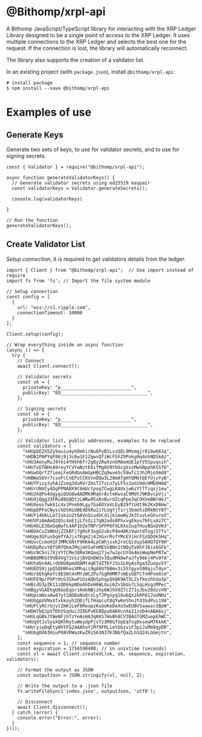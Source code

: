 # @Bithomp/xrpl-api

A Bithomp JavaScript/TypeScript library for interacting with the XRP Ledger
Library designed to be a single point of access to the XRP Ledger. It uses multiple connections to the XRP Ledger and selects the best one for the request. If the connection is lost, the library will automatically reconnect.

The library also supports the creation of a validator list.

In an existing project (with `package.json`), install `@bithomp/xrpl-api`:

```Shell
# install package
$ npm install --save @bithomp/xrpl-api
```

# Examples of use

## Generate Keys

Generate two sets of keys, to use for validator secrets, and to use for signing secrets.

```JS
const { Validator } = require("@bithomp/xrpl-api");

async function generateValidatorKeys() {
  // Generate validator secrets using ed25519 keypair
  const validatorKeys = Validator.generateSecrets();

  console.log(validatorKeys)

}

// Run the function
generateValidatorKeys();
```

## Create Validator List

_Setup connection_, it is required to get validators details from the ledger.

```JS
import { Client } from "@bithomp/xrpl-api";  // Use import instead of require
import fs from 'fs'; // Import the file system module

// Setup connection
const config = [
  {
    url: "wss://s1.ripple.com",
    connectionTimeout: 10000
  }
];

Client.setup(config);

// Wrap everything inside an async function
(async () => {
  try {
    // Connect
    await Client.connect();

    // Validator secrets
    const vk = {
      privateKey: "p__________________________",
      publicKey: "ED________________________________",
    };

    // Signing secrets
    const sk = {
      privateKey: "p__________________________",
      publicKey: "ED________________________________",
    };

    // Validator list, public addresses, examples to be replaced
    const validators = [
      "nHUpDEZX5Zy9auiu4yhDmhirNu6PyB1LvzQEL9Mxmqjr818w663q",
      "nHDB2PAPYqF86j9j3c6w1F1ZqwvQfiWcFShZ9Pokg9q4ohNDSkAz",
      "nHU3AenyRuJ4Yei4YHkh6frZg8y2RwXznkMAomUE1ptV5Spvqsih",
      "nHUfxETNHsA9reyYCVYwNztEbifMg6U9YUdcgVvzMwGNpphKSSf6",
      "nHUwGQrfZfieeLFeGRdGnAmGpHBCZq9wvm5c59wTc2JhJMjoXmd8",
      "nHBWa56Vr7csoFcCnEPzCCKVvnDQw3L28mATgHYQMGtbEfUjuYyB",
      "nHUfPizyJyhAJZzeq3duRVrZmsTZfcLn7yLF5s2adzHdcHMb9HmQ",
      "nHUrUNXCy4DgPPNABX9C6mUctpoq7CwgLKAUxjw6zYtTfiqsj1ew",
      "nHU2k8Po4dgygiQUG8wAADMk9RqkrActeKwsaC9MdtJ9KBvcpVji",
      "nHUdjQgg33FRu88GQDtzLWRw95xKnBurUZcqPpe3qC9XVeBNrHeJ",
      "nHUXeusfwk61c4xJPneb9Lgy7Ga6DVaVLEyB29ftUdt9k2KxD6Hw",
      "nHUpDPFoCNysckDSHiUBEdDXRu2iYLUgYjTzrj3bde5iDRkNtY8f",
      "nHUY14bKLLm72ukzo2t6AVnQiu4bCd1jkimwWyJk3txvLeGhvro5",
      "nHUVPzAmAmQ2QSc4oE1iLfsGi17qN2ado8PhxvgEkou76FLxAz7C",
      "nHU4bLE3EmSqNwfL4AP1UZeTNPrSPPP6FXLKXo2uqfHuvBQxDVKd",
      "nHBVACxZaNbUjZZkBfj7gRxF3xgG2vbcP4m48KzVwntdTogi5Tfs",
      "nHUge3GFusbqmfYAJjxfKgm2j4JXGxrRsfYMcEViHrFSzQDdk5Hq",
      "nHUvcCcmoH1FJMMC6NtF9KKA4LpCWhjsxk2reCQidsp5AHQ7QY9H",
      "nHUDpRzvY8fSRfQkmJMqjmVSaFmMEVxBNn2tNQy5VAhFJ6is6GFk",
      "nHUcNC5ni7XjVYfCMe38Rm3KQaq27jw7wJpcUYdo4miWwpNePRTw",
      "nHB8QMKGt9VB4Vg71VszjBVQnDW3v3QudM4DwFaJfy96bj4Pv9fA",
      "nHUtmbn4ALrdU6U8pmd8AMt4qKTdZTbYJ3u1LHyAzXga3Zuopv5Y",
      "nHUED59jjpQ5QbNhesXMhqii9gA8UfbBmv3i5StgyxG98qjsT4yn",
      "nHUr8EhgKeTc9ESNt4nMYzWC2Pu7GgRHMRTsNEyGBTCfnHPxmXcm",
      "nHUFE9prPXPrHcG3SkwP1UzAQbSphqyQkQK9ATXLZsfkezhhda3p",
      "nHBidG3pZK11zQD6kpNDoAhDxH6WLGui6ZxSbUx7LSqLHsgzMPec",
      "nHBgyVGAEhgU6GoEqoriKmkNBjzhy6WJhX9Z7cZ71yJbv28dzvVN",
      "nHUpcmNsxAw47yt2ADDoNoQrzLyTJPgnyq16u6Qx2kRPA17oUNHz",
      "nHUUgpUVNxXfxkkoyh2QDjfLfHapcut8gYwKeShnJYd3SdPui19A",
      "nHUFCyRCrUjvtZmKiLeF8ReopzKuUoKeDeXo3wEUBVSaawzcSBpW",
      "nHDH7bQJpVfDhVSqdui3Z8GPvKEBQpo6AKHcnXe21zoD4nABA6xj",
      "nHULqGBkJtWeNFjhTzYeAsHA3qKKS7HoBh8CV3BAGTGMZuepEhWC",
      "nHUq9tJvSyoXQKhRytuWeydpPjvTz3M9GfUpEqfsg9xsewM7KkkK",
      "nHUryiyDqEtyWVtFG24AAhaYjMf9FRLietbGzviF3piJsMm9qyDR",
      "nHUbgDd63HiuP68VRWazKwZRzS61N37K3NbfQaZLhSQ24LGGmjtn",
    ];
    const sequence = 1; // sequence number
    const expiration = 1756598400; // in unixtime (seconds)
    const vl = await Client.createVL(vk, sk, sequence, expiration, validators);

    // Format the output as JSON
    const outputJson = JSON.stringify(vl, null, 2);  

    // Write the output to a .json file
    fs.writeFileSync('index.json', outputJson, 'utf8');

    // Disconnect
    await Client.disconnect();
  } catch (error) {
    console.error("Error:", error);
  }
})();
```
